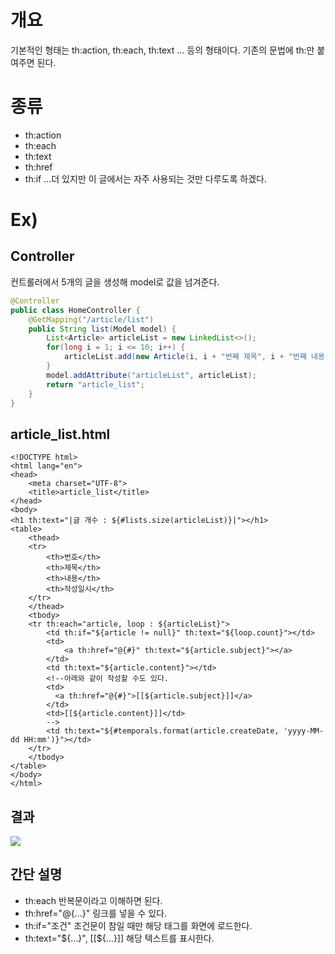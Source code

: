 # 개요
기본적인 형태는 th:action, th:each, th:text ... 등의 형태이다.
기존의 문법에 th:만 붙여주면 된다.
# 종류
- th:action
- th:each
- th:text
- th:href
- th:if
...더 있지만 이 글에서는 자주 사용되는 것만 다루도록 하겠다.

# Ex)
## Controller
컨트롤러에서 5개의 글을 생성해 model로 값을 넘겨준다.
```java
@Controller
public class HomeController {
    @GetMapping("/article/list")
    public String list(Model model) {
        List<Article> articleList = new LinkedList<>();
        for(long i = 1; i <= 10; i++) {
            articleList.add(new Article(i, i + "번째 제목", i + "번째 내용", LocalDateTime.now()));
        }
        model.addAttribute("articleList", articleList);
        return "article_list";
    }
}
```
## article_list.html
```
<!DOCTYPE html>
<html lang="en">
<head>
    <meta charset="UTF-8">
    <title>article_list</title>
</head>
<body>
<h1 th:text="|글 개수 : ${#lists.size(articleList)}|"></h1>
<table>
    <thead>
    <tr>
        <th>번호</th>
        <th>제목</th>
        <th>내용</th>
        <th>작성일시</th>
    </tr>
    </thead>
    <tbody>
    <tr th:each="article, loop : ${articleList}">
        <td th:if="${article != null}" th:text="${loop.count}"></td>
        <td>
            <a th:href="@{#}" th:text="${article.subject}"></a>
        </td>
        <td th:text="${article.content}"></td>
        <!--아래와 같이 작성할 수도 있다.
        <td>
          <a th:href="@{#}">[[${article.subject}]]</a>
        </td>
        <td>[[${article.content}]]</td>
        -->
        <td th:text="${#temporals.format(article.createDate, 'yyyy-MM-dd HH:mm')}"></td>
    </tr>
    </tbody>
</table>
</body>
</html>
```
## 결과
![](https://velog.velcdn.com/images/gimminjae/post/a207d2b9-7184-4852-9e35-dbd82cb42085/image.png)

## 간단 설명
- th:each
반복문이라고 이해하면 된다.
- th:href="@{...}"
링크를 넣을 수 있다.
- th:if="조건"
조건문이 참일 때만 해당 태그를 화면에 로드한다.
- th:text="${...}", [[\${...}]]
해당 텍스트를 표시한다.
